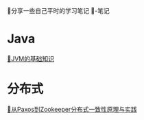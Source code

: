 🐶分享一些自己平时的学习笔记
📙-笔记

# Java
[📙JVM的基础知识](https://github.com/JianMin-Xie/Learning-Note/blob/master/JavaNotes/JVM-Note.md)

# 分布式
[📖从Paxos到Zookeeper分布式一致性原理与实践](https://github.com/JianMin-Xie/Learning-Note/blob/master/JavaNotes/从Paxos到Zookeeper分布式一致性原理与实践.md)
